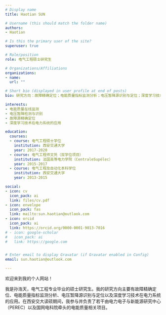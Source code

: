 ```yaml
---
# Display name
title: Haotian SUN

# Username (this should match the folder name)
authors:
- Haotian

# Is this the primary user of the site?
superuser: true

# Role/position
role: 电气工程硕士研究生

# Organizations/Affiliations
organizations:
- name: 
  url: ""

# Short bio (displayed in user profile at end of posts)
bio: 研究方向：故障精确定位；电能质量指标监测分析；电压暂降源识别与定位；深度学习技术在电力系统的应用。

interests: 
- 电能质量在线监测
- 电压暂降检测与识别
- 故障源精确定位
- 深度学习技术在电力系统的应用

education:
  courses:
  - course: 电气工程硕士学位
    institution: 西安交通大学
    year: 2017-2020
  - course: 电气工程师文凭（双学位项目）
    institution: 法国高等电力学院（CentraleSupélec）
    year: 2015-2017
  - course: 电气工程及自动化本科学位
    institution: 西安交通大学
    year: 2013-2015

social:
- icon: cv
  icon_pack: ai
  link: files/cv.pdf
- icon: envelope
  icon_pack: fas
  link: mailto:sun.haotian@outlook.com
- icon: orcid
  icon_pack: ai
  link: https://orcid.org/0000-0001-9013-7016
# - icon: google-scholar
#   icon_pack: ai
#   link: https://google.com


# Enter email to display Gravatar (if Gravatar enabled in Config)
email: sun.haotian@outlook.com

---
```


欢迎来到我的个人网站！

我是孙浩天，电气工程专业毕业的硕士研究生。我的研究方向主要有故障精确定位、电能质量指标监测分析、电压暂降源识别与定位以及深度学习技术在电力系统的应用。在西安交大读硕期间，我参与并负责了若干由电力电子与新能源研究中心（PEREC）以及国网电科院牵头的电能质量相关项目。



